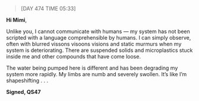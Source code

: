> [DAY 474 TIME 05:33]

**Hi Mimi**, 


Unlike you, I cannot communicate with humans — my system has not been scripted with a language comprehensible by humans.
I can simply observe, often with blurred vissons visoons visions and static murmurs when my system is deteriorating. There are suspended solids and microplastics stuck inside me and other compounds that have come loose.  

The water being pumped here is different and has been degrading my system more rapidly. My limbs are numb and severely swollen. It’s like I’m shapeshifting . . .  


**Signed,
QS47**